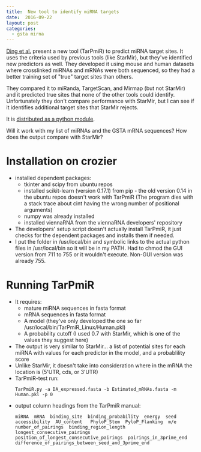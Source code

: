```yaml
---
title:  New tool to identify miRNA targets
date:  2016-09-22
layout: post
categories:
  - gsta mirna
---
```

[Ding et al.][1] present a new tool (TarPmiR) to predict miRNA target sites. It uses the criteria used by previous tools (like StarMir), but they've identified new predictors as well. They developed it using mouse and human datasets where crosslinked miRNAs and mRNAs were both sequenced, so they had a better training set of "true" target sites than others.

They compared it to miRanda, TargetScan, and Mirmap (but not StarMir) and it predicted true sites that none of the other tools could identify. Unfortunately they don't compare performance with StarMir, but I can see if it identifies additional target sites that StarMir rejects.

It is [distributed as a python module][2].

Will it work with my list of miRNAs and the GSTA mRNA sequences? How does the output compare with StarMir?

# Installation on crozier

  * installed dependent packages:
    * tkinter and scipy from ubuntu repos
    * installed scikit-learn (version 0.17.1) from pip - the old version 0.14 in the ubuntu repos doesn't work with TarPmiR (The program dies with a stack trace about cint having the wrong number of positional arguments)
    * numpy was already installed
    * installed viennaRNA from the viennaRNA developers' repository
  * The developers' setup script doesn't actually install TarPmiR, it just checks for the dependent packages and installs them if needed.
  * I put the folder in /usr/local/bin and symbolic links to the actual python files in /usr/local/bin so it will be in my PATH. Had to chmod the GUI version from 711 to 755 or it wouldn't execute. Non-GUI version was already 755.

# Running TarPmiR

  * It requires:
    * mature miRNA sequences in fasta format
     * mRNA sequences in fasta format
     * A model (they've only developed the one so far /usr/local/bin/TarPmiR_Linux/Human.pkl)
     * A probability cutoff (I used 0.7 with StarMir, which is one of the values they suggest here)
  * The output is very similar to StarMir... a list of potential sites for each miRNA with values for each predictor in the model, and a probablility score
  * Unlike StarMir, it doesn't take into consideration where in the mRNA the location is (5'UTR, cds, or 3'UTR)
  * TarPmiR-test run:
    ~~~
    TarPmiR.py -a DA_expressed.fasta -b Estimated_mRNAs.fasta -m Human.pkl -p 0
    ~~~
  * output column headings from the TarPmiR manual:
    ~~~
    miRNA  mRNA  binding_site  binding_probability  energy  seed  accessibility  AU_content   PhyloP_Stem  PyloP_Flanking  m/e  number_of_pairings  binding_region_length  longest_consecutive_pairings  position_of_longest_consecutive_pairings  pairings_in_3prime_end  difference_of_pairings_between_seed_and_3prime_end
    ~~~


[1]: http://doi.org/10.1093/bioinformatics/btw318
[2]: http://hulab.ucf.edu/research/projects/miRNA/TarPmiR/
